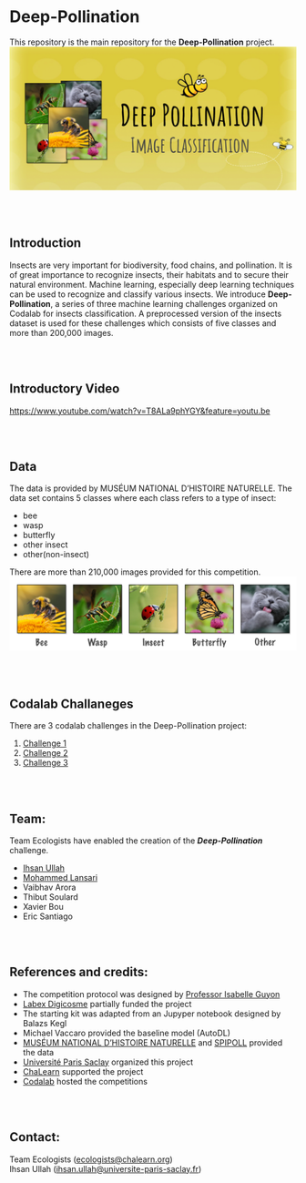 # Deep-Pollination
This repository is the main repository for the **Deep-Pollination** project.
![Meta-Album cover image](deep-cover.png)


<br><br>

## Introduction
Insects are very important for biodiversity, food chains, and pollination. It is of great importance to recognize insects, their habitats and to secure their natural environment. Machine learning, especially deep learning techniques can be used to recognize and classify various insects. We introduce **Deep-Pollination**, a series of three machine learning challenges organized on Codalab for insects classification. A preprocessed version of the insects dataset is used for these challenges which consists of five classes and more than 200,000 images. 

<br><br>




## Introductory Video
https://www.youtube.com/watch?v=T8ALa9phYGY&feature=youtu.be

<br><br>


## Data
The data is provided by MUSÉUM NATIONAL D’HISTOIRE NATURELLE. The data set contains 5 classes where each class refers to a type of insect:
-   bee 
-   wasp
-   butterfly 
-   other insect
-   other(non-insect)  

There are more than 210,000 images provided for this competition.
![Class images](classes.png)

<br><br>



## Codalab Challaneges
There are 3 codalab challenges in the Deep-Pollination project:
1.  [Challenge 1](https://competitions.codalab.org/competitions/28635)
2.  [Challenge 2](https://competitions.codalab.org/competitions/28996)
3.  [Challenge 3](https://competitions.codalab.org/competitions/29425)


<br><br>


## Team: 
Team Ecologists have enabled the creation of the ***Deep-Pollination*** challenge.
- [Ihsan Ullah](https://github.com/ihsanullah2131)
- [Mohammed Lansari](https://github.com/mlansar)
- Vaibhav Arora
- Thibut Soulard
- Xavier Bou
- Eric Santiago


<br><br>

## References and credits:
- The competition protocol was designed by [Professor Isabelle Guyon](https://guyon.chalearn.org/)
- [Labex Digicosme](https://digicosme.cnrs.fr/) partially funded the project
- The starting kit was adapted from an Jupyper notebook designed by Balazs Kegl
- Michael Vaccaro provided the baseline model (AutoDL)
- [MUSÉUM NATIONAL D’HISTOIRE NATURELLE](https://www.mnhn.fr/) and [SPIPOLL](https://www.spipoll.org/) provided the data
- [Université Paris Saclay](https://www.universite-paris-saclay.fr/) organized this project
- [ChaLearn](http://www.chalearn.org/) supported the project
- [Codalab](https://competitions.codalab.org/) hosted the competitions

<br><br>



## Contact: 
Team Ecologists (ecologists@chalearn.org)  
Ihsan Ullah (ihsan.ullah@universite-paris-saclay.fr)

